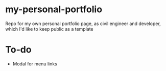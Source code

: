 # my-personal-portfolio
Repo for my own personal portfolio page, as civil engineer and developer, which I'd like to keep public as a template

# To-do
- Modal for menu links